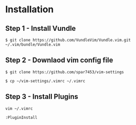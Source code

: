 # Installation

## Step 1 - Install Vundle 
`$ git clone https://github.com/VundleVim/Vundle.vim.git ~/.vim/bundle/Vundle.vim`

## Step 2 - Downlaod vim config file
`$ git clone https://github.com/spar7453/vim-settings`

`$ cp ~/vim-settings/.vimrc ~/.vimrc`

## Step 3 - Install Plugins
`vim ~/.vimrc`

`:PluginInstall`
